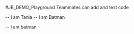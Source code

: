 #JB_DEMO_Playground
Teammates can add and test code

 -- I am Tania
 -- I am Batman

 -- i am batman